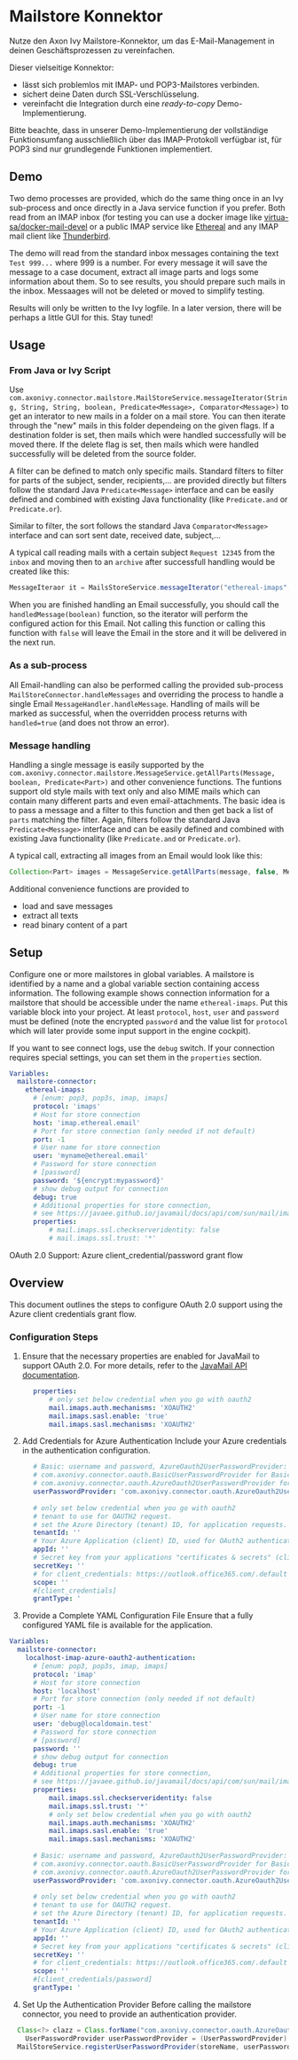 # Mailstore Konnektor

Nutze den Axon Ivy Mailstore-Konnektor, um das E-Mail-Management in deinen Geschäftsprozessen zu vereinfachen. 

Dieser vielseitige Konnektor:

- lässt sich problemlos mit IMAP- und POP3-Mailstores verbinden.
- sichert deine Daten durch  SSL-Verschlüsselung.
- vereinfacht die Integration durch eine _ready-to-copy_ Demo-Implementierung.
  
Bitte beachte, dass in unserer Demo-Implementierung der vollständige Funktionsumfang ausschließlich über das IMAP-Protokoll verfügbar ist, für POP3 sind nur grundlegende Funktionen implementiert.

## Demo

Two demo processes are provided, which do the same thing once in an Ivy sub-process and once directly in a Java service function if you prefer. Both read from an IMAP inbox (for testing you can use a docker image like [virtua-sa/docker-mail-devel](https://github.com/virtua-sa/docker-mail-devel) or a public IMAP service like [Ethereal](https://ethereal.email/) and any IMAP mail client like [Thunderbird](https://www.thunderbird.net/de/).

The demo will read from the standard inbox messages containing the text `Test 999...` where 999 is a number. For every message it will save the message to a case document, extract all image parts and logs some information about them. So to see results, you should prepare such mails in the inbox. Messaages will not be deleted or moved to simplify testing.

Results will only be written to the Ivy logfile. In a later version, there will be perhaps a little GUI for this. Stay tuned!

## Usage

### From Java or Ivy Script

Use `com.axonivy.connector.mailstore.MailStoreService.messageIterator(String, String, String, boolean, Predicate<Message>, Comparator<Message>)` to get an interator to new mails in a folder on a mail store. You can then iterate through the "new" mails in this folder dependeing on the given flags. If a destination folder is set, then mails which were handled successfully will be moved there. If the delete flag is set, then mails which were handled successfully will be deleted from the source folder.

A filter can be defined to match only specific mails. Standard filters to filter for parts of the subject, sender, recipients,... are provided directly but filters follow the standard Java `Predicate<Message>` interface and can be easily defined and combined with existing Java functionality (like `Predicate.and` or `Predicate.or`).

Similar to filter, the sort follows the standard Java `Comparator<Message>` interface and can sort sent date, received date, subject,...

A typical call reading mails with a certain subject `Request 12345` from the `inbox` and moving then to an `archive` after successfull handling would be created like this:

```java
MessageIteraor it = MailsStoreService.messageIterator("ethereal-imaps", "INBOX", "archive", true, MailStoreService.subjectMatches(".*Request [0-9]+.*"), new MessageComparator())
```

When you are finished handling an Email successfully, you should call the `handledMessage(boolean)` function, so the iterator will perform the configured action for this Email. Not calling this function or calling this function with `false` will leave the Email in the store and it will be delivered in the next run.

### As a sub-process

All Email-handling can also be performed calling the provided sub-process `MailStoreConnector.handleMessages` and overriding the process to handle a single Email `MessageHandler.handleMessage`. Handling of mails will be marked as successful, when the overridden process returns with `handled=true` (and does not throw an error).

### Message handling

Handling a single message is easily supported by the `com.axonivy.connector.mailstore.MessageService.getAllParts(Message, boolean, Predicate<Part>)` and other convenience functions. The funtions support old style mails with text only and also MIME mails which can contain many different parts and even email-attachments. The basic idea is to pass a message and a filter to this function and then get back a list of `parts` matching the filter. Again, filters follow the standard Java `Predicate<Message>` interface and can be easily defined and combined with existing Java functionality (like `Predicate.and` or `Predicate.or`).

A typical call, extracting all images from an Email would look like this:

```java
Collection<Part> images = MessageService.getAllParts(message, false, MessageService.isImage("*"));
```

Additional convenience functions are provided to

* load and save messages
* extract all texts
* read binary content of a part

## Setup

Configure one or more mailstores in global variables. A mailstore is identified by a name and a
global variable section containing access information. The following example shows connection information
for a mailstore that should be accessible under the name `ethereal-imaps`. Put this variable block into your
project. At least `protocol`, `host`, `user` and `password` must be defined (note the encrypted `password`
and the value list for `protocol` which will later provide some input support in the engine cockpit).

If you want to see connect logs, use the `debug` switch. If your connection requires special settings, you
can set them in the `properties` section.

```yaml
Variables:
  mailstore-connector:
    ethereal-imaps:
      # [enum: pop3, pop3s, imap, imaps]
      protocol: 'imaps'
      # Host for store connection
      host: 'imap.ethereal.email'
      # Port for store connection (only needed if not default)
      port: -1
      # User name for store connection
      user: 'myname@ethereal.email'
      # Password for store connection
      # [password]
      password: '${encrypt:mypassword}'
      # show debug output for connection
      debug: true
      # Additional properties for store connection,
      # see https://javaee.github.io/javamail/docs/api/com/sun/mail/imap/package-summary.html
      properties:
          # mail.imaps.ssl.checkserveridentity: false
          # mail.imaps.ssl.trust: '*'
```

OAuth 2.0 Support: Azure client_credential/password grant flow

## Overview

This document outlines the steps to configure OAuth 2.0 support using the Azure client credentials grant flow.

### Configuration Steps
1. Ensure that the necessary properties are enabled for JavaMail to support OAuth 2.0. For more details, refer to the [JavaMail API documentation](https://javaee.github.io/javamail/docs/api/com/sun/mail/imap/package-summary.html#:~:text=or%20confidentiality%20layer.-,OAuth%202.0%20Support,-Support%20for%20OAuth).

```yaml
      properties:
          # only set below credential when you go with oauth2
          mail.imaps.auth.mechanisms: 'XOAUTH2'
          mail.imaps.sasl.enable: 'true'
          mail.imaps.sasl.mechanisms: 'XOAUTH2'
```

2. Add Credentials for Azure Authentication
Include your Azure credentials in the authentication configuration.
```yaml
      # Basic: username and password, AzureOauth2UserPasswordProvider: currently only support OAuth2 client credentials grant flow
      # com.axonivy.connector.oauth.BasicUserPasswordProvider for Basic Authentication
      # com.axonivy.connector.oauth.AzureOauth2UserPasswordProvider for AzureOauth2UserPasswordProvider
      userPasswordProvider: 'com.axonivy.connector.oauth.AzureOauth2UserPasswordProvider'
      
      # only set below credential when you go with oauth2
      # tenant to use for OAUTH2 request.
      # set the Azure Directory (tenant) ID, for application requests.
      tenantId: ''
      # Your Azure Application (client) ID, used for OAuth2 authentication
      appId: ''
      # Secret key from your applications "certificates & secrets" (client secret)
      secretKey: ''
      # for client_credentials: https://outlook.office365.com/.default
      scope: ''
      #[client_credentials]
      grantType: '
```

3. Provide a Complete YAML Configuration File
Ensure that a fully configured YAML file is available for the application.
```yaml
Variables:
  mailstore-connector:
    localhost-imap-azure-oauth2-authentication:
      # [enum: pop3, pop3s, imap, imaps]
      protocol: 'imap'
      # Host for store connection
      host: 'localhost'
      # Port for store connection (only needed if not default)
      port: -1
      # User name for store connection
      user: 'debug@localdomain.test'
      # Password for store connection
      # [password]
      password: ''
      # show debug output for connection
      debug: true
      # Additional properties for store connection,
      # see https://javaee.github.io/javamail/docs/api/com/sun/mail/imap/package-summary.html
      properties:
          mail.imaps.ssl.checkserveridentity: false
          mail.imaps.ssl.trust: '*'
          # only set below credential when you go with oauth2
          mail.imaps.auth.mechanisms: 'XOAUTH2'
          mail.imaps.sasl.enable: 'true'
          mail.imaps.sasl.mechanisms: 'XOAUTH2'
      
      # Basic: username and password, AzureOauth2UserPasswordProvider: currently only support OAuth2 client credentials grant flow
      # com.axonivy.connector.oauth.BasicUserPasswordProvider for Basic Authentication
      # com.axonivy.connector.oauth.AzureOauth2UserPasswordProvider for AzureOauth2UserPasswordProvider
      userPasswordProvider: 'com.axonivy.connector.oauth.AzureOauth2UserPasswordProvider'
      
      # only set below credential when you go with oauth2
      # tenant to use for OAUTH2 request.
      # set the Azure Directory (tenant) ID, for application requests.
      tenantId: ''
      # Your Azure Application (client) ID, used for OAuth2 authentication
      appId: ''
      # Secret key from your applications "certificates & secrets" (client secret)
      secretKey: ''
      # for client_credentials: https://outlook.office365.com/.default
      scope: ''
      #[client_credentials/password]
      grantType: '
```

4. Set Up the Authentication Provider
Before calling the mailstore connector, you need to provide an authentication provider.
```java
  Class<?> clazz = Class.forName("com.axonivy.connector.oauth.AzureOauth2UserPasswordProvider");
	UserPasswordProvider userPasswordProvider = (UserPasswordProvider) clazz.getDeclaredConstructor().newInstance();
  MailStoreService.registerUserPasswordProvider(storeName, userPasswordProvider);
```